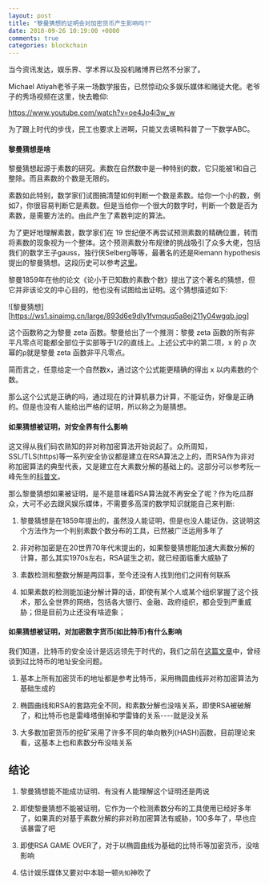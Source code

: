 ```yaml
---
layout: post
title: "黎曼猜想的证明会对加密货币产生影响吗?"
date: 2018-09-26 10:19:00 +0800
comments: true
categories: blockchain
---
```


当今资讯发达，娱乐界、学术界以及投机赌博界已然不分家了。

Michael Atiyah老爷子来一场数学报告，已然惊动众多娱乐媒体和赌徒大佬。老爷子的秀场视频在这里，快去瞻仰:

https://www.youtube.com/watch?v=oe4Jo4i3w_w

为了跟上时代的步伐，民工也要求上进啊，只能又去填鸭科普了一下数学ABC。

<!-- more -->


#### 黎曼猜想是啥

黎曼猜想起源于素数的研究。素数在自然数中是一种特别的数，它只能被1和自己整除。而且素数的个数是无限的。

素数如此特别，数学家们试图搞清楚如何判断一个数是素数。给你一个小的数，例如7，你很容易判断它是素数。但是当给你一个很大的数字时，判断一个数是否为素数，是需要方法的。由此产生了素数判定的算法。

为了更好地理解素数，数学家们在 19 世纪便不再尝试预测素数的精确位置，转而将素数的现象视为一个整体。这个预测素数分布规律的挑战吸引了众多大佬，包括我们的数学王子gauss，独行侠Selberg等等，最著名的还是Riemann hypothesis提出的黎曼猜想。这段历史可以参考[这里](https://www.changhai.org/articles/science/mathematics/riemann_hypothesis/index.php)。

黎曼1859年在他的论文《论小于已知数的素数个数》提出了这个著名的猜想，但它并非该论文的中心目的，他也没有试图给出证明。这个猜想描述如下:

![黎曼猜想][https://ws1.sinaimg.cn/large/893d6e9dly1fvmquq5a8ej211y04wgqb.jpg]

这个函数称之为黎曼 zeta 函数。黎曼给出了一个推测：黎曼 zeta 函数的所有非平凡零点可能都全部位于实部等于1/2的直线上。上述公式中的第二项，x 的 ρ 次幂的ρ就是黎曼 zeta 函数非平凡零点。

简而言之，任意给定一个自然数x，通过这个公式能更精确的得出 x 以内素数的个数。

那么这个公式是正确的吗，通过现在的计算机暴力计算，不能证伪，好像是正确的。但是也没有人能给出严格的证明，所以称之为是猜想。


#### 如果猜想被证明，对安全界有什么影响

这又得从我们码农熟知的非对称加密算法开始说起了。众所周知，SSL/TLS(https)等一系列安全协议都是建立在RSA算法之上的，而RSA作为非对称加密算法的典型代表，又是建立在大素数分解的基础上的。这部分可以参考阮一峰先生的[科普文](http://www.ruanyifeng.com/blog/2013/06/rsa_algorithm_part_one.html)。

那么黎曼猜想如果被证明，是不是意味着RSA算法就不再安全了呢？作为吃瓜群众，大可不必去跟风娱乐媒体，不需要多高深的数学知识就能自己来判断:

1. 黎曼猜想是在1859年提出的，虽然没人能证明，但是也没人能证伪，这说明这个方法作为一个判别素数个数分布的工具，已然被广泛运用多年了

2. 非对称加密是在20世界70年代末提出的，如果黎曼猜想能加速大素数分解的计算，那么其实1970s左右，RSA诞生之初，就已经面临重大威胁了

3. 素数检测和整数分解是两回事，至今还没有人找到他们之间有何联系

4. 如果素数的检测能加速分解计算的话，即使有某个人或某个组织掌握了这个技术，那么全世界的网络，包括各大银行、金融、政府组织，都会受到严重威胁；但是目前为止还没有啥迹象；


#### 如果猜想被证明，对加密数字货币(如比特币)有什么影响

我们知道，比特币的安全设计是远远领先于时代的，我们之前在[这篇文章](https://happy123.me/blog/2018/04/24/cryptocurrency-security/)中，曾经谈到过比特币的地址安全问题。

1. 基本上所有加密货币的地址都是参考比特币，采用椭圆曲线非对称加密算法为基础生成的

2. 椭圆曲线和RSA的套路完全不同，和素数分解也没啥关系，即使RSA被破解了，和比特币也是雷峰塔倒掉和学雷锋的关系----就是没关系

3. 大多数加密货币的挖矿采用了许多不同的单向散列(HASH)函数，目前理论来看，这基本上也和素数分布没啥关系


## 结论

1. 黎曼猜想能不能成功证明、有没有人能理解这个证明还是两说

2. 即使黎曼猜想不能被证明，它作为一个检测素数分布的工具使用已经好多年了，如果真的对基于素数分解的非对称加密算法有威胁，100多年了，早也应该暴雷了吧

3. 即使RSA GAME OVER了，对于以椭圆曲线为基础的比特币等加密货币，没啥影响

4. 估计娱乐媒体又要对中本聪一顿`先知`神吹了

